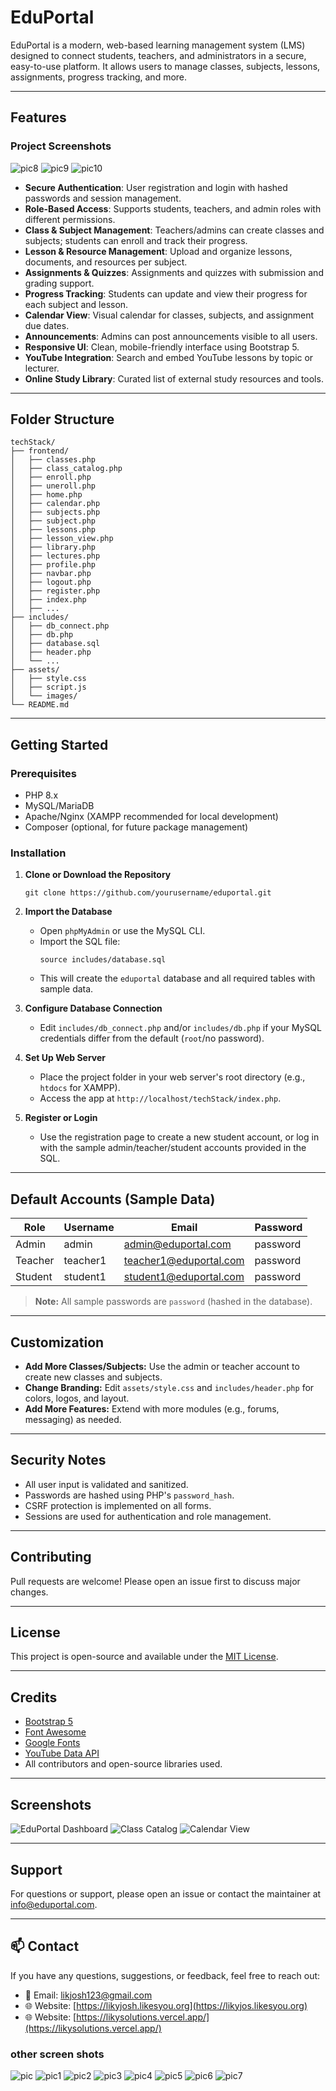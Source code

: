 # EduPortal

EduPortal is a modern, web-based learning management system (LMS) designed to connect students, teachers, and administrators in a secure, easy-to-use platform. It allows users to manage classes, subjects, lessons, assignments, progress tracking, and more.

---

## Features

### Project Screenshots


![pic8](techStack/readme)
![pic9](assets/images/pic9.png)
![pic10](assets/images/pic10.png)


- **Secure Authentication**: User registration and login with hashed passwords and session management.
- **Role-Based Access**: Supports students, teachers, and admin roles with different permissions.
- **Class & Subject Management**: Teachers/admins can create classes and subjects; students can enroll and track their progress.
- **Lesson & Resource Management**: Upload and organize lessons, documents, and resources per subject.
- **Assignments & Quizzes**: Assignments and quizzes with submission and grading support.
- **Progress Tracking**: Students can update and view their progress for each subject and lesson.
- **Calendar View**: Visual calendar for classes, subjects, and assignment due dates.
- **Announcements**: Admins can post announcements visible to all users.
- **Responsive UI**: Clean, mobile-friendly interface using Bootstrap 5.
- **YouTube Integration**: Search and embed YouTube lessons by topic or lecturer.
- **Online Study Library**: Curated list of external study resources and tools.

---

## Folder Structure

```
techStack/
├── frontend/
│   ├── classes.php
│   ├── class_catalog.php
│   ├── enroll.php
│   ├── uneroll.php
│   ├── home.php
│   ├── calendar.php
│   ├── subjects.php
│   ├── subject.php
│   ├── lessons.php
│   ├── lesson_view.php
│   ├── library.php
│   ├── lectures.php
│   ├── profile.php
│   ├── navbar.php
│   ├── logout.php
│   ├── register.php
│   ├── index.php
│   ├── ...
├── includes/
│   ├── db_connect.php
│   ├── db.php
│   ├── database.sql
│   ├── header.php
│   └── ...
├── assets/
│   ├── style.css
│   ├── script.js
│   └── images/
└── README.md
```

---

## Getting Started

### Prerequisites

- PHP 8.x
- MySQL/MariaDB
- Apache/Nginx (XAMPP recommended for local development)
- Composer (optional, for future package management)

### Installation

1. **Clone or Download the Repository**
   ```
   git clone https://github.com/yourusername/eduportal.git
   ```

2. **Import the Database**
   - Open `phpMyAdmin` or use the MySQL CLI.
   - Import the SQL file:
     ```
     source includes/database.sql
     ```
   - This will create the `eduportal` database and all required tables with sample data.

3. **Configure Database Connection**
   - Edit `includes/db_connect.php` and/or `includes/db.php` if your MySQL credentials differ from the default (`root`/no password).

4. **Set Up Web Server**
   - Place the project folder in your web server's root directory (e.g., `htdocs` for XAMPP).
   - Access the app at `http://localhost/techStack/index.php`.

5. **Register or Login**
   - Use the registration page to create a new student account, or log in with the sample admin/teacher/student accounts provided in the SQL.

---

## Default Accounts (Sample Data)

| Role    | Username   | Email                  | Password   |
|---------|------------|------------------------|------------|
| Admin   | admin      | admin@eduportal.com    | password   |
| Teacher | teacher1   | teacher1@eduportal.com | password   |
| Student | student1   | student1@eduportal.com | password   |

> **Note:** All sample passwords are `password` (hashed in the database).

---

## Customization

- **Add More Classes/Subjects:** Use the admin or teacher account to create new classes and subjects.
- **Change Branding:** Edit `assets/style.css` and `includes/header.php` for colors, logos, and layout.
- **Add More Features:** Extend with more modules (e.g., forums, messaging) as needed.

---

## Security Notes

- All user input is validated and sanitized.
- Passwords are hashed using PHP's `password_hash`.
- CSRF protection is implemented on all forms.
- Sessions are used for authentication and role management.

---

## Contributing

Pull requests are welcome! Please open an issue first to discuss major changes.

---

## License

This project is open-source and available under the [MIT License](LICENSE).

---

## Credits

- [Bootstrap 5](https://getbootstrap.com/)
- [Font Awesome](https://fontawesome.com/)
- [Google Fonts](https://fonts.google.com/)
- [YouTube Data API](https://developers.google.com/youtube/v3)
- All contributors and open-source libraries used.

---

## Screenshots

![EduPortal Dashboard](assets/images/screenshot-dashboard.png)
![Class Catalog](assets/images/screenshot-catalog.png)
![Calendar View](assets/images/screenshot-calendar.png)

---

## Support

For questions or support, please open an issue or contact the maintainer at [info@eduportal.com](mailto:info@eduportal.com).

---

## 📫 Contact

If you have any questions, suggestions, or feedback, feel free to reach out:

- 📧 Email: [likjosh123@gmail.com](mailto:likjosh123@gmail.com)  
- 🌐 Website: [https://likyjosh.likesyou.org](https://likyjos.likesyou.org)
- 🌐 Website: [https://likysolutions.vercel.app/](https://likysolutions.vercel.app/)

### other screen shots 
![pic](assets/images/pic.png)
![pic1](assets/images/pic1.png)
![pic2](assets/images/pic2.png)
![pic3](assets/images/pic3.png)
![pic4](assets/images/pic4.png)
![pic5](assets/images/pic5.png)
![pic6](assets/images/pic6.png)
![pic7](assets/images/pic7.png)
